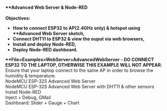 <b>**Advanced Web Server & Node-RED</b><br><br>
<b>Objectives:<br>
- How to connect ESP32 to AP(2.4GHz only) & hotspot using **Advanced Web Server sketch,
- Connect DHT11 to ESP32 & view the ouput via web browsers,
- Install and deploy Node-RED,
- Deploy Node-RED dashboard.
</b><br>

<b>**File>Examples>WebServer>AdvancedWebServer - DO CONNECT ESP32 TO THE LAPTOP, OTHERWISE THIS EXAMPLE WILL NOT APPEAR.</b><br>
Ensure that your laptop connect to the same AP in order to browse the humidity & temperature.<br>
NodeMCU ESP-32S Advanced Web Server <br>
NodeMCU ESP-32S Advanced Web Server with DHT11 & other sensors<br>
Install Node-RED<br>
Inject + Debug, GMail<br>
Dashboard: Slider + Gauge + Chart<br>
